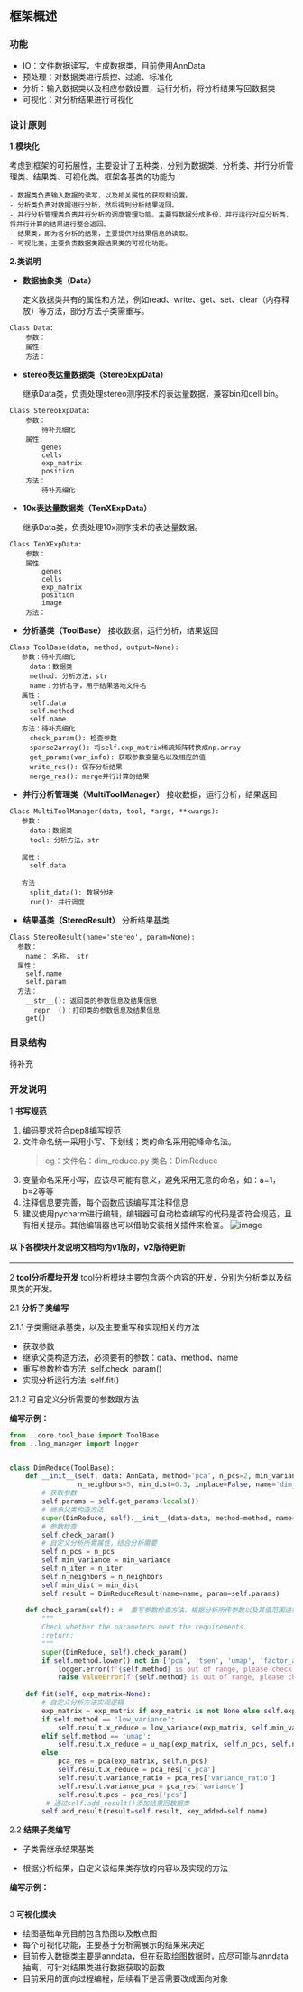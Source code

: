 ## 框架概述

### 功能

- IO：文件数据读写，生成数据类，目前使用AnnData
- 预处理：对数据类进行质控、过滤、标准化
- 分析：输入数据类以及相应参数设置，运行分析，将分析结果写回数据类
- 可视化：对分析结果进行可视化

### 设计原则

**1.模块化**

考虑到框架的可拓展性，主要设计了五种类，分别为数据类、分析类、并行分析管理类、结果类、可视化类。框架各基类的功能为：

    - 数据类负责输入数据的读写，以及相关属性的获取和设置。
    - 分析类负责对数据进行分析，然后得到分析结果返回。
    - 并行分析管理类负责并行分析的调度管理功能。主要将数据分成多份，并行运行对应分析类，将并行计算的结果进行整合返回。
    - 结果类，即为各分析的结果，主要提供对结果信息的读取。
    - 可视化类，主要负责数据类跟结果类的可视化功能。

**2.类说明**

- **数据抽象类（Data）**

    定义数据类共有的属性和方法，例如read、write、get、set、clear（内存释放）等方法，部分方法子类需重写。
```text
Class Data:
    参数：
    属性:
    方法：
```

- **stereo表达量数据类（StereoExpData）**

    继承Data类，负责处理stereo测序技术的表达量数据，兼容bin和cell bin。
```text
Class StereoExpData:
    参数：
        待补充细化
    属性:
        genes
        cells
        exp_matrix
        position
    方法：
        待补充细化
```

- **10x表达量数据类（TenXExpData）**

    继承Data类，负责处理10x测序技术的表达量数据。
```text
Class TenXExpData:
    参数：
    属性:
        genes
        cells
        exp_matrix
        position
        image
    方法：
```

- **分析基类（ToolBase）**
    接收数据，运行分析，结果返回
```text
Class ToolBase(data, method, output=None):
   参数：待补充细化
     data：数据类
     method: 分析方法，str
     name：分析名字，用于结果落地文件名
   属性：
     self.data
     self.method
     self.name
   方法：待补充细化
     check_param(): 检查参数
     sparse2array(): 将self.exp_matrix稀疏矩阵转换成np.array
     get_params(var_info): 获取参数变量名以及相应的值
     write_res(): 保存分析结果
     merge_res(): merge并行计算的结果
```

- **并行分析管理类（MultiToolManager）**
    接收数据，运行分析，结果返回
```text
Class MultiToolManager(data, tool, *args, **kwargs):
   参数：
     data：数据类
     tool: 分析方法，str

   属性：
     self.data

   方法  
     split_data(): 数据分块
     run(): 并行调度
```

- **结果基类（StereoResult）**
    分析结果基类
```text
Class StereoResult(name='stereo', param=None):
  参数：
    name： 名称， str
  属性：
    self.name
    self.param
  方法：
    __str__(): 返回类的参数信息及结果信息
    __repr__()：打印类的参数信息及结果信息
    get()
```

### 目录结构
待补充


### 开发说明
1 **书写规范**
  1. 编码要求符合pep8编写规范
  2. 文件命名统一采用小写、下划线；类的命名采用驼峰命名法。
       > eg：文件名：dim_reduce.py   类名：DimReduce
  3. 变量命名采用小写，应该尽可能有意义，避免采用无意的命名，如：a=1， b=2等等
  4. 注释信息要完善，每个函数应该编写其注释信息
  5. 建议使用pycharm进行编辑，编辑器可自动检查编写的代码是否符合规范，且有相关提示。其他编辑器也可以借助安装相关插件来检查。
       ![image](https://raw.githubusercontent.com/BGIResearch/stereopy/dev/docs/source/code_format.png)
     

#### 以下各模块开发说明文档均为v1版的，v2版待更新

--------
2 **tool分析模块开发**
  tool分析模块主要包含两个内容的开发，分别为分析类以及结果类的开发。

2.1 **分析子类编写**
    
2.1.1 子类需继承基类，以及主要重写和实现相关的方法
- 获取参数
- 继承父类构造方法，必须要有的参数：data、method、name
- 重写参数检查方法: self.check_param()
- 实现分析运行方法: self.fit()
        
2.1.2 可自定义分析需要的参数跟方法

**编写示例：**
        
```python
from ..core.tool_base import ToolBase
from ..log_manager import logger


class DimReduce(ToolBase):
    def __init__(self, data: AnnData, method='pca', n_pcs=2, min_variance=0.01, n_iter=250,
                 n_neighbors=5, min_dist=0.3, inplace=False, name='dim_reduce'):
        # 获取参数
        self.params = self.get_params(locals())
        # 继承父类构造方法
        super(DimReduce, self).__init__(data=data, method=method, name=name)
        # 参数检查
        self.check_param()
        # 自定义分析所需属性，结合分析需要
        self.n_pcs = n_pcs
        self.min_variance = min_variance
        self.n_iter = n_iter
        self.n_neighbors = n_neighbors
        self.min_dist = min_dist
        self.result = DimReduceResult(name=name, param=self.params)
     
    def check_param(self): #  重写参数检查方法，根据分析所传参数以及其值范围进行检查约束
        """
        Check whether the parameters meet the requirements.
        :return:
        """
        super(DimReduce, self).check_param()
        if self.method.lower() not in ['pca', 'tsen', 'umap', 'factor_analysis', 'low_variance']:
            logger.error(f'{self.method} is out of range, please check.')
            raise ValueError(f'{self.method} is out of range, please check.')
    
    def fit(self, exp_matrix=None):
        # 自定义分析方法实现逻辑
        exp_matrix = exp_matrix if exp_matrix is not None else self.exp_matrix
        if self.method == 'low_variance':
            self.result.x_reduce = low_variance(exp_matrix, self.min_variance)
        elif self.method == 'umap':
            self.result.x_reduce = u_map(exp_matrix, self.n_pcs, self.n_neighbors, self.min_dist)
        else:
            pca_res = pca(exp_matrix, self.n_pcs)
            self.result.x_reduce = pca_res['x_pca']
            self.result.variance_ratio = pca_res['variance_ratio']
            self.result.variance_pca = pca_res['variance']
            self.result.pcs = pca_res['pcs']
         # 通过self.add_result()添加结果回数据类
        self.add_result(result=self.result, key_added=self.name)
``` 
     
2.2 **结果子类编写**
    
- 子类需继承结果基类

- 根据分析结果，自定义该结果类存放的内容以及实现的方法

**编写示例：**
        
```python

```

3 **可视化模块** 

- 绘图基础单元目前包含热图以及散点图
- 每个可视化功能，主要基于分析需展示的结果来决定
- 目前传入数据类主要是anndata，但在获取绘图数据时，应尽可能与anndata抽离，可针对结果类进行数据获取的函数
- 目前采用的面向过程编程，后续看下是否需要改成面向对象

